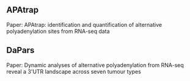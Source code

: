 ## APAtrap
Paper: APAtrap: identification and quantification
of alternative polyadenylation sites from
RNA-seq data

## DaPars
Paper: Dynamic analyses of alternative polyadenylation
from RNA-seq reveal a 3'UTR landscape across
seven tumour types
